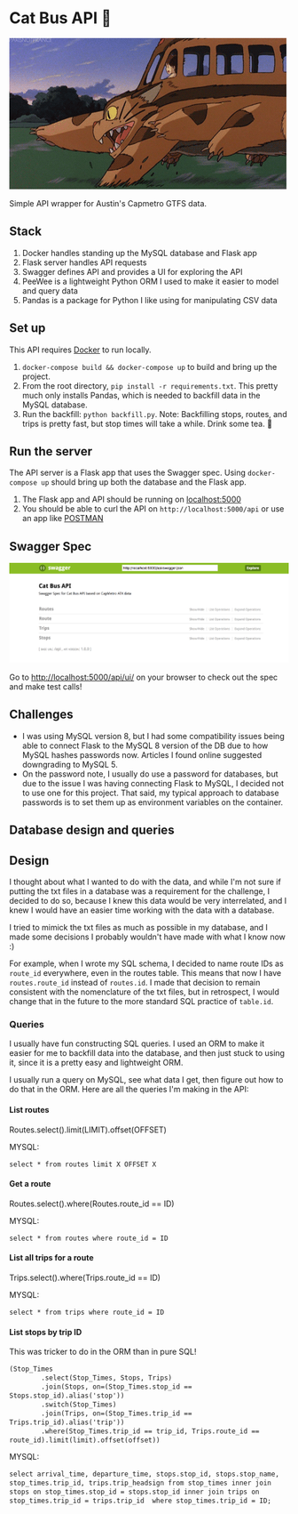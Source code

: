 # Cat Bus API 🚌

![Cat Bus](app/static/img/catbus.gif)

Simple API wrapper for Austin's Capmetro GTFS data.

## Stack

1. Docker handles standing up the MySQL database and Flask app
1. Flask server handles API requests
1. Swagger defines API and provides a UI for exploring the API
1. PeeWee is a lightweight Python ORM I used to make it easier to model and query data
1. Pandas is a package for Python I like using for manipulating CSV data

## Set up

This API requires [Docker](https://www.docker.com) to run locally.

1. `docker-compose build && docker-compose up` to build and bring up the project.
1. From the root directory, `pip install -r requirements.txt`. This pretty much only installs Pandas, which is needed to backfill data in the MySQL database.
1. Run the backfill: `python backfill.py`. Note: Backfilling stops, routes, and trips is pretty fast, but stop times will take a while. Drink some tea. 🍵

## Run the server

The API server is a Flask app that uses the Swagger spec. Using `docker-compose up` should bring up both the database and the Flask app.

1. The Flask app and API should be running on [localhost:5000](http://localhost:5000)
1. You should be able to curl the API on `http://localhost:5000/api` or use an app like [POSTMAN](https://www.getpostman.com/)

## Swagger Spec

![Swagger UI](app/static/img/swagger-ui.png)

Go to [http://localhost:5000/api/ui/](http://localhost:5000/api/ui/) on  your browser to check out the spec and make test calls!

## Challenges

* I was using MySQL version 8, but I had some compatibility issues being able to connect Flask to the MySQL 8 version of the DB due to how MySQL hashes passwords now. Articles I found online suggested downgrading to MySQL 5.
* On the password note, I usually do use a password for databases, but due to the issue I was having connecting Flask to MySQL, I decided not to use one for this project. That said, my typical approach to database passwords is to set them up as environment variables on the container.

## Database design and queries

## Design

I thought about what I wanted to do with the data, and while I'm not sure if putting the txt files in a database was a requirement for the challenge, I decided to do so, because I knew this data would be very interrelated, and I knew I would have an easier time working with the data with a database.

I tried to mimick the txt files as much as possible in my database, and I made some decisions I probably wouldn't have made with what I know now :)

For example, when I wrote my SQL schema, I decided to name route IDs as `route_id` everywhere, even in the routes table. This means that now I have `routes.route_id` instead of `routes.id`. I made that decision to remain consistent with the nomenclature of the txt files, but in retrospect, I would change that in the future to the more standard SQL practice of `table.id`.

### Queries

I usually have fun constructing SQL queries. I used an ORM to make it easier for me to backfill data into the database, and then just stuck to using it, since it is a pretty easy and lightweight ORM. 

I usually run a query on MySQL, see what data I get, then figure out how to do that in the ORM. Here are all the queries I'm making in the API:

#### List routes

Routes.select().limit(LIMIT).offset(OFFSET)

MYSQL:

```
select * from routes limit X OFFSET X
```

#### Get a route

Routes.select().where(Routes.route_id == ID)

MYSQL:

```
select * from routes where route_id = ID
```

#### List all trips for a route

Trips.select().where(Trips.route_id == ID)

MYSQL:

```
select * from trips where route_id = ID
```

#### List stops by trip ID

This was tricker to do in the ORM than in pure SQL!

```
(Stop_Times
        .select(Stop_Times, Stops, Trips)
        .join(Stops, on=(Stop_Times.stop_id == Stops.stop_id).alias('stop'))
        .switch(Stop_Times)
        .join(Trips, on=(Stop_Times.trip_id == Trips.trip_id).alias('trip'))
        .where(Stop_Times.trip_id == trip_id, Trips.route_id == route_id).limit(limit).offset(offset))
```

MYSQL:

```
select arrival_time, departure_time, stops.stop_id, stops.stop_name, stop_times.trip_id, trips.trip_headsign from stop_times inner join stops on stop_times.stop_id = stops.stop_id inner join trips on stop_times.trip_id = trips.trip_id  where stop_times.trip_id = ID;
```